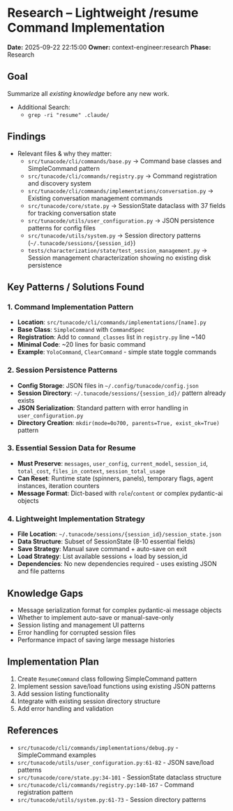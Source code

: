 # Research – Lightweight /resume Command Implementation
**Date:** 2025-09-22 22:15:00
**Owner:** context-engineer:research
**Phase:** Research

## Goal
Summarize all *existing knowledge* before any new work.

- Additional Search:
  - `grep -ri "resume" .claude/`

## Findings
- Relevant files & why they matter:
  - `src/tunacode/cli/commands/base.py` → Command base classes and SimpleCommand pattern
  - `src/tunacode/cli/commands/registry.py` → Command registration and discovery system
  - `src/tunacode/cli/commands/implementations/conversation.py` → Existing conversation management commands
  - `src/tunacode/core/state.py` → SessionState dataclass with 37 fields for tracking conversation state
  - `src/tunacode/utils/user_configuration.py` → JSON persistence patterns for config files
  - `src/tunacode/utils/system.py` → Session directory patterns (`~/.tunacode/sessions/{session_id}`)
  - `tests/characterization/state/test_session_management.py` → Session management characterization showing no existing disk persistence

## Key Patterns / Solutions Found

### 1. Command Implementation Pattern
- **Location**: `src/tunacode/cli/commands/implementations/[name].py`
- **Base Class**: `SimpleCommand` with `CommandSpec`
- **Registration**: Add to `command_classes` list in `registry.py` line ~140
- **Minimal Code**: ~20 lines for basic command
- **Example**: `YoloCommand`, `ClearCommand` - simple state toggle commands

### 2. Session Persistence Patterns
- **Config Storage**: JSON files in `~/.config/tunacode/config.json`
- **Session Directory**: `~/.tunacode/sessions/{session_id}/` pattern already exists
- **JSON Serialization**: Standard pattern with error handling in `user_configuration.py`
- **Directory Creation**: `mkdir(mode=0o700, parents=True, exist_ok=True)` pattern

### 3. Essential Session Data for Resume
- **Must Preserve**: `messages`, `user_config`, `current_model`, `session_id`, `total_cost`, `files_in_context`, `session_total_usage`
- **Can Reset**: Runtime state (spinners, panels), temporary flags, agent instances, iteration counters
- **Message Format**: Dict-based with `role`/`content` or complex pydantic-ai objects

### 4. Lightweight Implementation Strategy
- **File Location**: `~/.tunacode/sessions/{session_id}/session_state.json`
- **Data Structure**: Subset of SessionState (8-10 essential fields)
- **Save Strategy**: Manual save command + auto-save on exit
- **Load Strategy**: List available sessions + load by session_id
- **Dependencies**: No new dependencies required - uses existing JSON and file patterns

## Knowledge Gaps
- Message serialization format for complex pydantic-ai message objects
- Whether to implement auto-save or manual-save-only
- Session listing and management UI patterns
- Error handling for corrupted session files
- Performance impact of saving large message histories

## Implementation Plan
1. Create `ResumeCommand` class following SimpleCommand pattern
2. Implement session save/load functions using existing JSON patterns
3. Add session listing functionality
4. Integrate with existing session directory structure
5. Add error handling and validation

## References
- `src/tunacode/cli/commands/implementations/debug.py` - SimpleCommand examples
- `src/tunacode/utils/user_configuration.py:61-82` - JSON save/load patterns
- `src/tunacode/core/state.py:34-101` - SessionState dataclass structure
- `src/tunacode/cli/commands/registry.py:140-167` - Command registration pattern
- `src/tunacode/utils/system.py:61-73` - Session directory patterns

